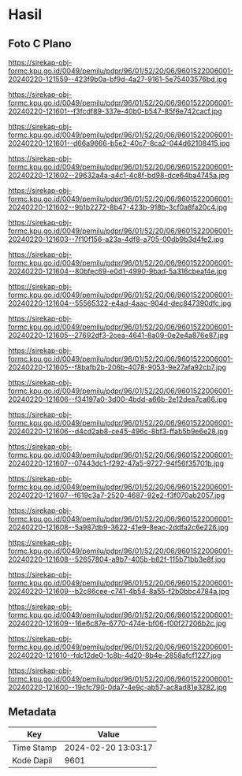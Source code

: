 # Hasil

## Foto C Plano

https://sirekap-obj-formc.kpu.go.id/0049/pemilu/pdpr/96/01/52/20/06/9601522006001-20240220-121559--423f9b0a-bf9d-4a27-9161-5e75403576bd.jpg

https://sirekap-obj-formc.kpu.go.id/0049/pemilu/pdpr/96/01/52/20/06/9601522006001-20240220-121601--f3fcdf89-337e-40b0-b547-85f6e742cacf.jpg

https://sirekap-obj-formc.kpu.go.id/0049/pemilu/pdpr/96/01/52/20/06/9601522006001-20240220-121601--d66a9666-b5e2-40c7-8ca2-044d62108415.jpg

https://sirekap-obj-formc.kpu.go.id/0049/pemilu/pdpr/96/01/52/20/06/9601522006001-20240220-121602--29632a4a-a4c1-4c8f-bd98-dce64ba4745a.jpg

https://sirekap-obj-formc.kpu.go.id/0049/pemilu/pdpr/96/01/52/20/06/9601522006001-20240220-121602--9b1b2272-8b47-423b-918b-3cf0a8fa20c4.jpg

https://sirekap-obj-formc.kpu.go.id/0049/pemilu/pdpr/96/01/52/20/06/9601522006001-20240220-121603--7f10f156-a23a-4df8-a705-00db9b3d4fe2.jpg

https://sirekap-obj-formc.kpu.go.id/0049/pemilu/pdpr/96/01/52/20/06/9601522006001-20240220-121604--80bfec69-e0d1-4990-9bad-5a316cbeaf4e.jpg

https://sirekap-obj-formc.kpu.go.id/0049/pemilu/pdpr/96/01/52/20/06/9601522006001-20240220-121604--55565322-e4ad-4aac-904d-dec847390dfc.jpg

https://sirekap-obj-formc.kpu.go.id/0049/pemilu/pdpr/96/01/52/20/06/9601522006001-20240220-121605--27692df3-2cea-4641-8a09-0e2e4a876e87.jpg

https://sirekap-obj-formc.kpu.go.id/0049/pemilu/pdpr/96/01/52/20/06/9601522006001-20240220-121605--f8bafb2b-206b-4078-9053-9e27afa92cb7.jpg

https://sirekap-obj-formc.kpu.go.id/0049/pemilu/pdpr/96/01/52/20/06/9601522006001-20240220-121606--f34197a0-3d00-4bdd-a66b-2e12dea7ca66.jpg

https://sirekap-obj-formc.kpu.go.id/0049/pemilu/pdpr/96/01/52/20/06/9601522006001-20240220-121606--d4cd2ab8-ce45-496c-8bf3-ffab5b9e6e28.jpg

https://sirekap-obj-formc.kpu.go.id/0049/pemilu/pdpr/96/01/52/20/06/9601522006001-20240220-121607--07443dc1-f292-47a5-9727-94f56f35701b.jpg

https://sirekap-obj-formc.kpu.go.id/0049/pemilu/pdpr/96/01/52/20/06/9601522006001-20240220-121607--f619c3a7-2520-4687-92e2-f3f070ab2057.jpg

https://sirekap-obj-formc.kpu.go.id/0049/pemilu/pdpr/96/01/52/20/06/9601522006001-20240220-121608--5a987db9-3622-41e9-8eac-2ddfa2c6e226.jpg

https://sirekap-obj-formc.kpu.go.id/0049/pemilu/pdpr/96/01/52/20/06/9601522006001-20240220-121608--52657804-a9b7-405b-b62f-115b71bb3e8f.jpg

https://sirekap-obj-formc.kpu.go.id/0049/pemilu/pdpr/96/01/52/20/06/9601522006001-20240220-121609--b2c86cee-c741-4b54-8a55-f2b0bbc4784a.jpg

https://sirekap-obj-formc.kpu.go.id/0049/pemilu/pdpr/96/01/52/20/06/9601522006001-20240220-121609--16e6c87e-6770-474e-bf06-f00f27206b2c.jpg

https://sirekap-obj-formc.kpu.go.id/0049/pemilu/pdpr/96/01/52/20/06/9601522006001-20240220-121610--fdc12de0-1c8b-4d20-8b4e-2858afcf1227.jpg

https://sirekap-obj-formc.kpu.go.id/0049/pemilu/pdpr/96/01/52/20/06/9601522006001-20240220-121600--19cfc790-0da7-4e9c-ab57-ac8ad81e3282.jpg


## Metadata

| Key        | Value               |
| ---------- | ------------------- |
| Time Stamp | 2024-02-20 13:03:17 |
| Kode Dapil | 9601                |



